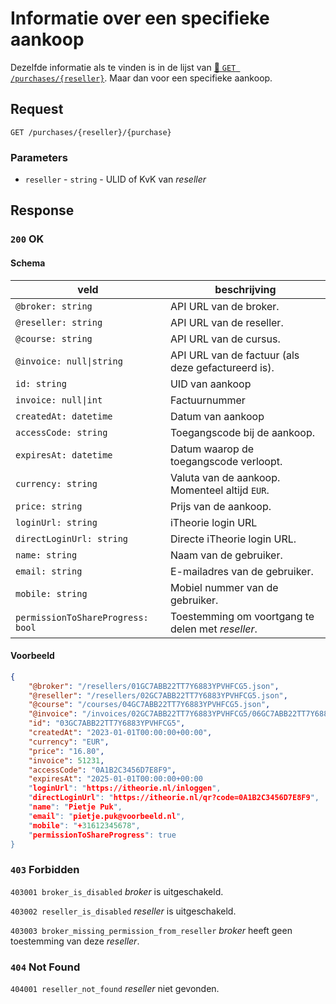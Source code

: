 # Informatie over een specifieke aankoop
Dezelfde informatie als te vinden is in de lijst van [:link: `GET /purchases/{reseller}`](get-purchases-reseller.md). Maar dan voor een specifieke aankoop.

## Request
```http
GET /purchases/{reseller}/{purchase}
```

### Parameters
* `reseller` - `string` - ULID of KvK van <dfn>reseller</dfn>

## Response
### `200` OK
#### Schema
| veld                              | beschrijving                                               |
|-----------------------------------|------------------------------------------------------------|
| `@broker: string`                 | API URL van de broker.                                     |
| `@reseller: string`               | API URL van de reseller.                                   |
| `@course: string`                 | API URL van de cursus.                                     |
| `@invoice: null\|string`          | API URL van de factuur (als deze gefactureerd is).         |
| `id: string`                      | UID van aankoop                                            |
| `invoice: null\|int`              | Factuurnummer                                              |
| `createdAt: datetime`             | Datum van aankoop                                          |
| `accessCode: string`              | Toegangscode bij de aankoop.                               |
| `expiresAt: datetime`             | Datum waarop de toegangscode verloopt.                     |"
| `currency: string`                | Valuta van de aankoop. Momenteel altijd `EUR`.             |
| `price: string`                   | Prijs van de aankoop.                                      |
| `loginUrl: string`                | iTheorie login URL                                         |
| `directLoginUrl: string`          | Directe iTheorie login URL.                                |
| `name: string`                    | Naam van de gebruiker.                                     |
| `email: string`                   | E-mailadres van de gebruiker.                              |
| `mobile: string`                  | Mobiel nummer van de gebruiker.                            |
| `permissionToShareProgress: bool` | Toestemming om voortgang te delen met <dfn>reseller</dfn>. |

#### Voorbeeld
```json
{
    "@broker": "/resellers/01GC7ABB22TT7Y6883YPVHFCG5.json",
    "@reseller": "/resellers/02GC7ABB22TT7Y6883YPVHFCG5.json",
    "@course": "/courses/04GC7ABB22TT7Y6883YPVHFCG5.json",
    "@invoice": "/invoices/02GC7ABB22TT7Y6883YPVHFCG5/06GC7ABB22TT7Y6883YPVHFCG5.json",
    "id": "03GC7ABB22TT7Y6883YPVHFCG5",
    "createdAt": "2023-01-01T00:00:00+00:00",
    "currency": "EUR",
    "price": "16.80",
    "invoice": 51231,
    "accessCode": "0A1B2C3456D7E8F9",
    "expiresAt": "2025-01-01T00:00:00+00:00
    "loginUrl": "https://itheorie.nl/inloggen",
    "directLoginUrl": "https://itheorie.nl/qr?code=0A1B2C3456D7E8F9",
    "name": "Pietje Puk",
    "email": "pietje.puk@voorbeeld.nl",
    "mobile": "+31612345678",
    "permissionToShareProgress": true
}
```

### `403` Forbidden
`403001 broker_is_disabled`
<dfn>broker</dfn> is uitgeschakeld.

`403002 reseller_is_disabled`
<dfn>reseller</dfn> is uitgeschakeld.

`403003 broker_missing_permission_from_reseller`
<dfn>broker</dfn> heeft geen toestemming van deze <dfn>reseller</dfn>.

### `404` Not Found
`404001 reseller_not_found`
<dfn>reseller</dfn> niet gevonden.

